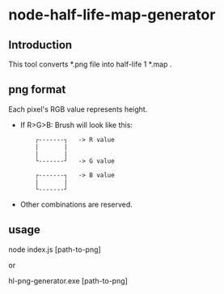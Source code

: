 # node-half-life-map-generator

## Introduction

This tool converts *.png file into half-life 1 *.map .

## png format

Each pixel's RGB value represents height.

* If R>G>B:
    Brush will look like this:
    ```
        ┌-------┐   -> R value
        |       |
        |       |
        └-------┘   -> G value
        
        ┌-------┐   -> B value
        |       |
        └-------┘
    ```
 
 * Other combinations are reserved.
 
 ## usage
 
 node index.js [path-to-png]
 
 or
 
 hl-png-generator.exe  [path-to-png]